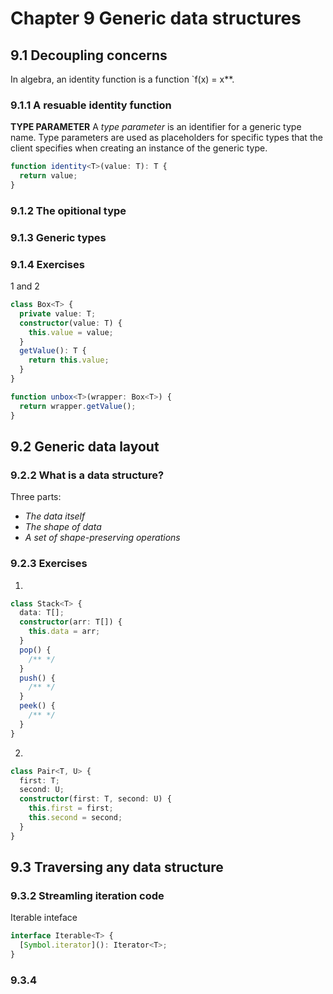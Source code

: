 # Chapter 9 Generic data structures

## 9.1 Decoupling concerns

In algebra, an identity function is a function `f(x) = x\*\*.

### 9.1.1 A resuable identity function

**TYPE PARAMETER** A _type parameter_ is an identifier for a generic type name. Type parameters are used as placeholders for specific types that the client specifies when creating an instance of the generic type.

```typescript
function identity<T>(value: T): T {
  return value;
}
```

### 9.1.2 The opitional type

### 9.1.3 Generic types

### 9.1.4 Exercises

1 and 2

```typescript
class Box<T> {
  private value: T;
  constructor(value: T) {
    this.value = value;
  }
  getValue(): T {
    return this.value;
  }
}

function unbox<T>(wrapper: Box<T>) {
  return wrapper.getValue();
}
```

## 9.2 Generic data layout

### 9.2.2 What is a data structure?

Three parts:

- _The data itself_
- _The shape of data_
- _A set of shape-preserving operations_

### 9.2.3 Exercises

1.

```typescript
class Stack<T> {
  data: T[];
  constructor(arr: T[]) {
    this.data = arr;
  }
  pop() {
    /** */
  }
  push() {
    /** */
  }
  peek() {
    /** */
  }
}
```

2.

```typescript
class Pair<T, U> {
  first: T;
  second: U;
  constructor(first: T, second: U) {
    this.first = first;
    this.second = second;
  }
}
```

## 9.3 Traversing any data structure

### 9.3.2 Streamling iteration code

Iterable inteface

```typescript
interface Iterable<T> {
  [Symbol.iterator](): Iterator<T>;
}
```

### 9.3.4
